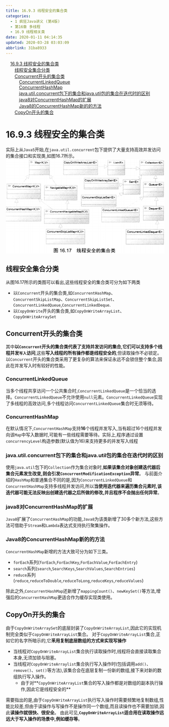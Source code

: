 ```yaml
---
title: 16.9.3 线程安全的集合类
categories: 
  - 1 疯狂Java讲义 (第4版)
  - 第16章 多线程
  - 16.9 线程相关类
date: 2020-01-11 04:14:35
updated: 2020-03-28 03:03:09
abbrlink: 31ba8933
---
```

<div id='my_toc'><a href="/JavaReadingNotes/31ba8933/#16-9-3-线程安全的集合类" class="header_1">16.9.3 线程安全的集合类</a>&nbsp;<br><a href="/JavaReadingNotes/31ba8933/#线程安全集合分类" class="header_2">线程安全集合分类</a>&nbsp;<br><a href="/JavaReadingNotes/31ba8933/#Concurrent开头的集合类" class="header_2">Concurrent开头的集合类</a>&nbsp;<br><a href="/JavaReadingNotes/31ba8933/#ConcurrentLinkedQueue" class="header_3">ConcurrentLinkedQueue</a>&nbsp;<br><a href="/JavaReadingNotes/31ba8933/#ConcurrentHashMap" class="header_3">ConcurrentHashMap</a>&nbsp;<br><a href="/JavaReadingNotes/31ba8933/#java-util-concurrent包下的集合和java-util包的集合在迭代时的区别" class="header_3">java.util.concurrent包下的集合和java.util包的集合在迭代时的区别</a>&nbsp;<br><a href="/JavaReadingNotes/31ba8933/#java8对ConcurrentHashMap的扩展" class="header_3">java8对ConcurrentHashMap的扩展</a>&nbsp;<br><a href="/JavaReadingNotes/31ba8933/#Java8的ConcurrentHashMap新的的方法" class="header_3">Java8的ConcurrentHashMap新的的方法</a>&nbsp;<br><a href="/JavaReadingNotes/31ba8933/#CopyOn开头的集合" class="header_2">CopyOn开头的集合</a>&nbsp;<br></div>
<style>.header_1{margin-left: 1em;}.header_2{margin-left: 2em;}.header_3{margin-left: 3em;}.header_4{margin-left: 4em;}.header_5{margin-left: 5em;}.header_6{margin-left: 6em;}</style>
<!--more-->
<script>if (navigator.platform.search('arm')==-1){document.getElementById('my_toc').style.display = 'none';}var e,p = document.getElementsByTagName('p');while (p.length>0) {e = p[0];e.parentElement.removeChild(e);}</script>

<!--end-->
# 16.9.3 线程安全的集合类
实际上从`Java5`开始,在`java.util.concurrent`包下提供了大量支持高效并发访问的集合接口和实现类,如图16.7所示。
![这里有一张图片](https://raw.githubusercontent.com/lanlan2017/images/master/CrazyJavaHandout4/Chapter16/19.6/1.png)
## 线程安全集合分类
从图16.17所示的类图可以看出,这些线程安全的集合类可分为如下两类
- 以`Concurrent`开头的集合类,如`ConcurrentHashMap`、`ConcurrentSkipListMap`、`ConcurrentSkipListSet`、`ConcurrentLinkedQueue`,`ConcurrentLinkedDeque`.
- 以`CopyOnWrite`开头的集合类,如`CopyOnWriteArrayList`、`CopyOnWriteArraySet`

## Concurrent开头的集合类
其中**以`Concurrent`开头的集合类代表了支持并发访问的集合,它们可以支持多个线程并发`写入`访问**,这些**写入线程的所有操作都是线程安全的**,但读取操作不必锁定。以`Concurrent`开头的集合类采用了更复杂的算法来保证永远不会锁住整个集合,因此在并发写入时有较好的性能。
### ConcurrentLinkedQueue
当多个线程共享访问一个公共集合时,`ConcurrentLinkedQueue`是一个恰当的选择。`ConcurrentLinkedQueue`不允许使用`null`元素。`ConcurrentLinkedQueue`实现了多线程的高效访问,多个线程访问`ConcurrentLinkedQueue`集合时无须等待。
### ConcurrentHashMap
在默认情况下,`ConcurrentHashMap`支持**16**个线程并发写入,当有超过16个线程并发向该`Map`中写入数据时,可能有一些线程需要等待。实际上,程序通过设置`concurrencyLevel`构造参数(默认值为16)来支持更多的并发写入线程

### java.util.concurrent包下的集合和java.util包的集合在迭代时的区别
使用`java.util`包下的`Collection`作为集合对象时,**如果该集合对象创建迭代器后集合元素发生改变,则会引发`ConcurrentModificationException`异常**。
与前面介绍的`HashMap`和普通集合不同的是,因为`ConcurrentLinkedQueue`和`ConcurrentHashMap`支持多线程并发访问,所以**当使用迭代器来遍历集合元素时,该迭代器可能无法反映出创建迭代器之后所做的修改,并且程序不会抛出任何异常**。
### java8对ConcurrentHashMap的扩展
`Java8`扩展了`ConcurrentHashMap`的功能,`Java8`为该类新增了30多个新方法,这些方法可借助于`Stream`和`Lambda`表达式支持执行聚集操作。
### Java8的ConcurrentHashMap新的的方法
`ConcurrentHashMap`新增的方法大致可分为如下三类。
- `forEach`系列(`forEach`,`ForEachKey`,`ForEachValue`,`ForEachEntry`)
- `search`系列(`search`,`SearchKeys`,`SearchValues`,`SearchEntries`)
- `reduce`系列(`reduce`,`reduceToDouble`,`reduceToLong`,`reduceKeys`,`reduceValues`)

除此之外,`ConcurrentHashMap`还新增了`mappingCount()`、`newKeySet()`等方法,增强后的`ConcurrentHashMap`更适合作为缓存实现类使用。

## CopyOn开头的集合
由于`CopyOnWriteArraySet`的底层封装了`CopyOnWriteArrayList`,因此它的实现机制完全类似于`CopyOnWriteArrayList`集合。
对于`CopyOnWriteArrayList`集合,正如它的名字所暗示的,它**釆用复制底层数组的方式来实现写操作**
- 当线程对`CopyOnWriteArrayList`集合执行读取操作时,线程将会直接读取集合本身,无须加锁与阻塞。
- 当线程对`CopyOnWriteArraylist`集合执行写入操作时(包括调用`add()`、`remove()`、`set()`等方法),该集合会在底层复制一份新的数组,接下来对新的数组执行写入操作。
  - 由于对**`CopyOnWriteArrayList`集合的写入操作都是对数组的副本执行操作,因此它是线程安全的**

需要指出的是,由于`CopyOnWriteArrayList`执行写入操作时需要频繁地复制数组,性能比较差,但由于读操作与写操作不是操作同一个数组,而且读操作也不需要加锁,因此**读操作就很快、很安全**。
由此可见,**`CopyOnWriteArrayList`适合用在读取操作远远大于写入操作的场景中,例如缓存等**。

<!-- CrazyJavaHandout4/Chapter16/19.6/ -->
